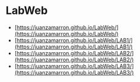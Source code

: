 # LabWeb

- [https://juanzamarron.github.io/LabWeb/](https://juanzamarron.github.io/LabWeb/)
- [https://juanzamarron.github.io/LabWeb/LAB1/](https://juanzamarron.github.io/LabWeb/LAB1/)
- [https://juanzamarron.github.io/LabWeb/LAB2/](https://juanzamarron.github.io/LabWeb/LAB2/)
- [https://juanzamarron.github.io/LabWeb/LAB3/](https://juanzamarron.github.io/LabWeb/LAB3/)
